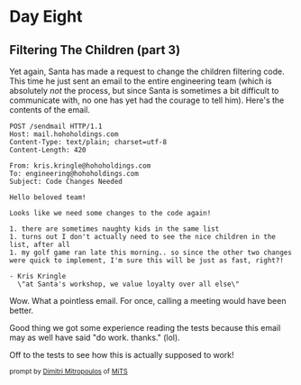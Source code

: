 # Day Eight

## Filtering The Children (part 3)

Yet again, Santa has made a request to change the children filtering code. This time he just sent an email to the entire engineering team (which is absolutely _not_ the process, but since Santa is sometimes a bit difficult to communicate with, no one has yet had the courage to tell him). Here's the contents of the email.

```http
POST /sendmail HTTP/1.1
Host: mail.hohoholdings.com
Content-Type: text/plain; charset=utf-8
Content-Length: 420

From: kris.kringle@hohoholdings.com
To: engineering@hohoholdings.com
Subject: Code Changes Needed

Hello beloved team!

Looks like we need some changes to the code again!

1. there are sometimes naughty kids in the same list
1. turns out I don't actually need to see the nice children in the list, after all
1. my golf game ran late this morning.. so since the other two changes were quick to implement, I'm sure this will be just as fast, right?!

- Kris Kringle
  \"at Santa's workshop, we value loyalty over all else\"
```

Wow. What a pointless email. For once, calling a meeting would have been better.

Good thing we got some experience reading the tests because this email may as well have said \"do work. thanks.\" (lol).

Off to the tests to see how this is actually supposed to work!
 

 <sub>prompt by [Dimitri Mitropoulos](https://github.com/dimitropoulos) of [MiTS](https://michigantypescript.com)</sub>